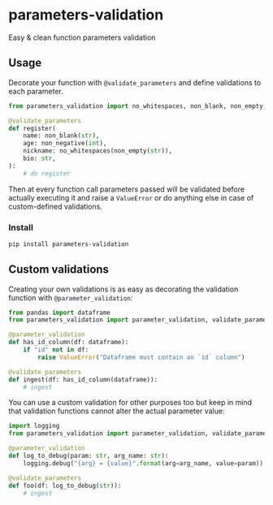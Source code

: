 # parameters-validation
Easy &amp; clean function parameters validation

## Usage

Decorate your function with `@validate_parameters` and define validations to
each parameter.

```python
from parameters_validation import no_whitespaces, non_blank, non_empty, non_negative, validate_parameters

@validate_parameters
def register(
    name: non_blank(str),
    age: non_negative(int),
    nickname: no_whitespaces(non_empty(str)),
    bio: str,
):
    # do register
```

Then at every function call parameters passed will be validated before actually
executing it and raise a `ValueError` or do anything else in case of
custom-defined validations.

### Install

```bash
pip install parameters-validation
```

## Custom validations

Creating your own validations is as easy as decorating the validation function
with `@parameter_validation`:

```python
from pandas import dataframe
from parameters_validation import parameter_validation, validate_parameters

@parameter_validation
def has_id_column(df: dataframe):
    if "id" not in df:
        raise ValueError("Dataframe must contain an `id` column")

@validate_parameters
def ingest(df: has_id_column(dataframe)):
    # ingest
```

You can use a custom validation for other purposes too but keep in mind that
validation functions cannot alter the actual parameter value:

```python
import logging
from parameters_validation import parameter_validation, validate_parameters

@parameter_validation
def log_to_debug(param: str, arg_name: str):
    logging.debug("{arg} = {value}".format(arg=arg_name, value=param))

@validate_parameters
def foo(df: log_to_debug(str)):
    # ingest
```
